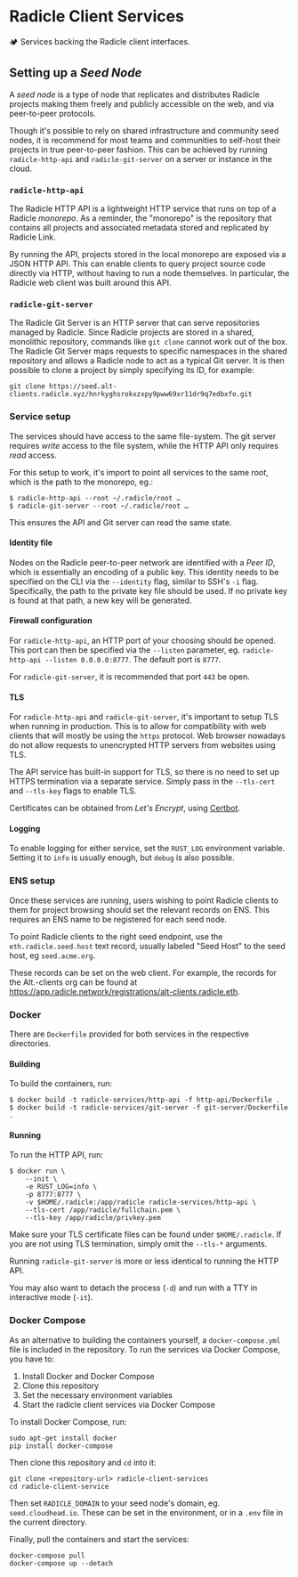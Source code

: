 # Radicle Client Services

🏕️ Services backing the Radicle client interfaces.

## Setting up a *Seed Node*

A *seed node* is a type of node that replicates and distributes Radicle
projects making them freely and publicly accessible on the web, and via
peer-to-peer protocols.

Though it's possible to rely on shared infrastructure and community seed nodes,
it is recommend for most teams and communities to self-host their projects in true
peer-to-peer fashion. This can be achieved by running `radicle-http-api` and
`radicle-git-server` on a server or instance in the cloud.

### `radicle-http-api`

The Radicle HTTP API is a lightweight HTTP service that runs on top of a Radicle
*monorepo*. As a reminder, the "monorepo" is the repository that contains all
projects and associated metadata stored and replicated by Radicle Link.

By running the API, projects stored in the local monorepo are exposed via a
JSON HTTP API. This can enable clients to query project source code directly
via HTTP, without having to run a node themselves. In particular, the Radicle
web client was built around this API.

### `radicle-git-server`

The Radicle Git Server is an HTTP server that can serve repositories managed
by Radicle. Since Radicle projects are stored in a shared, monolithic repository,
commands like `git clone` cannot work out of the box. The Radicle Git Server
maps requests to specific namespaces in the shared repository and allows a Radicle
node to act as a typical Git server. It is then possible to clone a project
by simply specifying its ID, for example:

    git clone https://seed.alt-clients.radicle.xyz/hnrkyghsrokxzxpy9pww69xr11dr9q7edbxfo.git

### Service setup

The services should have access to the same file-system. The git server requires
*write* access to the file system, while the HTTP API only requires *read* access.

For this setup to work, it's import to point all services to the same *root*,
which is the path to the monorepo, eg.:

    $ radicle-http-api --root ~/.radicle/root …
    $ radicle-git-server --root ~/.radicle/root …

This ensures the API and Git server can read the same state.

#### Identity file

Nodes on the Radicle peer-to-peer network are identified with a *Peer ID*,
which is essentially an encoding of a public key. This identity needs to
be specified on the CLI via the `--identity` flag, similar to SSH's `-i`
flag. Specifically, the path to the private key file should be used. If
no private key is found at that path, a new key will be generated.

#### Firewall configuration

For `radicle-http-api`, an HTTP port of your choosing should be opened. This port
can then be specified via the `--listen` parameter, eg.
`radicle-http-api --listen 0.0.0.0:8777`.  The default port is `8777`.

For `radicle-git-server`, it is recommended that port `443` be open.

#### TLS

For `radicle-http-api` and `radicle-git-server`, it's important to setup TLS
when running in production.  This is to allow for compatibility with web
clients that will mostly be using the `https` protocol. Web browser nowadays do
not allow requests to unencrypted HTTP servers from websites using TLS.

The API service has built-in support for TLS, so there is no need to set up
HTTPS termination via a separate service. Simply pass in the `--tls-cert`
and `--tls-key` flags to enable TLS.

Certificates can be obtained from *Let's Encrypt*, using [Certbot](https://certbot.eff.org/).

#### Logging

To enable logging for either service, set the `RUST_LOG` environment variable.
Setting it to `info` is usually enough, but `debug` is also possible.

### ENS setup

Once these services are running, users wishing to point Radicle clients to them
for project browsing should set the relevant records on ENS. This requires
an ENS name to be registered for each seed node.

To point Radicle clients to the right seed endpoint, use the
`eth.radicle.seed.host` text record, usually labeled "Seed Host" to the
seed host, eg `seed.acme.org`.

These records can be set on the web client. For example, the records for the
Alt.-clients org can be found at <https://app.radicle.network/registrations/alt-clients.radicle.eth>.

### Docker

There are `Dockerfile` provided for both services in the respective directories.

#### Building

To build the containers, run:

    $ docker build -t radicle-services/http-api -f http-api/Dockerfile .
    $ docker build -t radicle-services/git-server -f git-server/Dockerfile .

#### Running

To run the HTTP API, run:

    $ docker run \
        --init \
        -e RUST_LOG=info \
        -p 8777:8777 \
        -v $HOME/.radicle:/app/radicle radicle-services/http-api \
        --tls-cert /app/radicle/fullchain.pem \
        --tls-key /app/radicle/privkey.pem

Make sure your TLS certificate files can be found under `$HOME/.radicle`. If you
are not using TLS termination, simply omit the `--tls-*` arguments.

Running `radicle-git-server` is more or less identical to running the HTTP API.

You may also want to detach the process (`-d`) and run with a TTY in interactive
mode (`-it`).

### Docker Compose

As an alternative to building the containers yourself, a `docker-compose.yml`
file is included in the repository. To run the services via Docker Compose, you
have to:

1. Install Docker and Docker Compose
2. Clone this repository
3. Set the necessary environment variables
4. Start the radicle client services via Docker Compose

To install Docker Compose, run:

    sudo apt-get install docker
    pip install docker-compose

Then clone this repository and `cd` into it:

    git clone <repository-url> radicle-client-services
    cd radicle-client-service

Then set `RADICLE_DOMAIN` to your seed node's domain, eg. `seed.cloudhead.io`.
These can be set in the environment, or in a `.env` file in the current
directory.

Finally, pull the containers and start the services:

    docker-compose pull
    docker-compose up --detach

